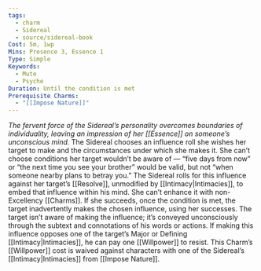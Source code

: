 ```yaml
---
tags:
  - charm
  - Sidereal
  - source/sidereal-book
Cost: 5m, 1wp
Mins: Presence 3, Essence 1
Type: Simple
Keywords:
  - Mute
  - Psyche
Duration: Until the condition is met
Prerequisite Charms:
  - "[[Impose Nature]]"
---
```

*The fervent force of the Sidereal’s personality overcomes boundaries of individuality, leaving an impression of her [[Essence]] on someone’s unconscious mind.*
The Sidereal chooses an influence roll she wishes her target to make and the circumstances under which she makes it. She can’t choose conditions her target wouldn’t be aware of — “five days from now” or “the next time you see your brother” would be valid, but not “when someone nearby plans to betray you.” The Sidereal rolls for this influence against her target’s [[Resolve]], unmodified by [[Intimacy|Intimacies]], to embed that influence within his mind. She can’t enhance it with non-Excellency [[Charms]]. If she succeeds, once the condition is met, the target inadvertently makes the chosen influence, using her successes. The target isn’t aware of making the influence; it’s conveyed unconsciously through the subtext and connotations of his words or actions. If making this influence opposes one of the target’s Major or Defining [[Intimacy|Intimacies]], he can pay one [[Willpower]] to resist. This Charm’s [[Willpower]] cost is waived against characters with one of the Sidereal’s [[Intimacy|Intimacies]] from [[Impose Nature]].